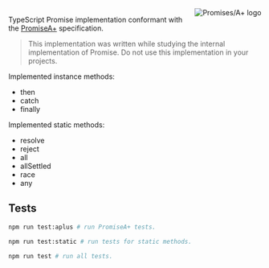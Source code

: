 <a href="https://promisesaplus.com/">
    <img src="https://promisesaplus.com/assets/logo-small.png" alt="Promises/A+ logo"
         title="Promises/A+ 1.0 compliant" align="right" />
</a>

TypeScript Promise implementation conformant with the [PromiseA+](https://promisesaplus.com) specification.

> This implementation was written while studying the internal implementation of Promise. Do not use this implementation in your projects.

Implemented instance methods:

-   then
-   catch
-   finally

Implemented static methods:

-   resolve
-   reject
-   all
-   allSettled
-   race
-   any

## Tests

```bash
npm run test:aplus # run PromiseA+ tests.

npm run test:static # run tests for static methods.

npm run test # run all tests.
```
